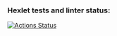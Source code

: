 ### Hexlet tests and linter status:
[![Actions Status](https://github.com/redaktorscha/frontend-project-lvl3/workflows/hexlet-check/badge.svg)](https://github.com/redaktorscha/frontend-project-lvl3/actions)